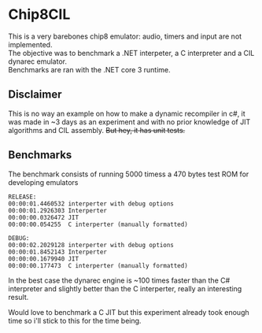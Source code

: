 # Chip8CIL
This is a very barebones chip8 emulator: audio, timers and input are not implemented.\
The objective was to benchmark a .NET interpeter, a C interpreter and a CIL dynarec emulator.\
Benchmarks are ran with the .NET core 3 runtime.

## Disclaimer
This is no way an example on how to make a dynamic recompiler in c#, it was made in ~3 days as an experiment and with no prior knowledge of JIT algorithms and CIL assembly.
~~But hey, it has unit tests.~~ 

## Benchmarks
The benchmark consists of running 5000 timess a 470 bytes test ROM for developing emulators
```
RELEASE:
00:00:01.4460532 interperter with debug options
00:00:01.2926303 Interperter
00:00:00.0326472 JIT
00:00:00.054255  C interperter (manually formatted)

DEBUG:
00:00:02.2029128 interperter with debug options
00:00:01.8452143 Interperter
00:00:00.1679940 JIT
00:00:00.177473  C interperter (manually formatted)
```
In the best case the dynarec engine is ~100 times faster than the C# interpreter and slightly better than the C interperter, really an interesting result.

Would love to benchmark a C JIT but this experiment already took enough time so i'll stick to this for the time being.